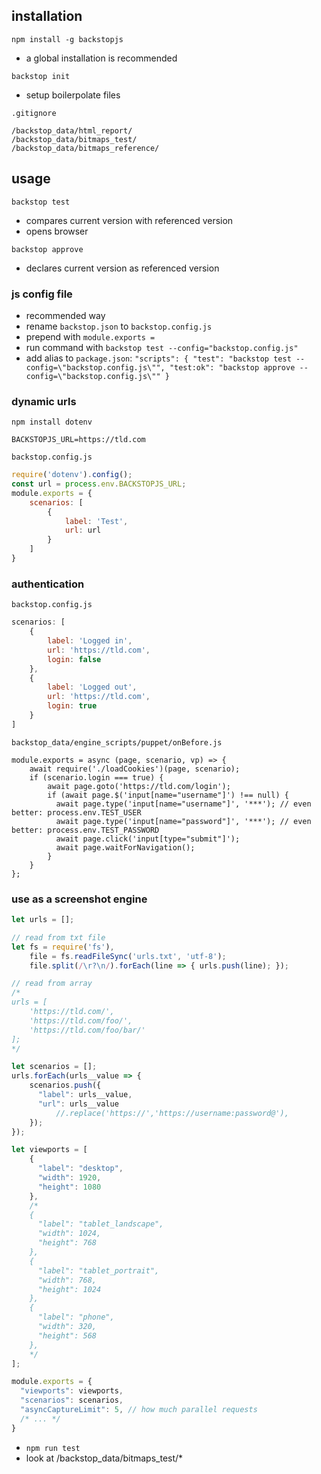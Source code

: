 ## installation

`npm install -g backstopjs`

- a global installation is recommended

`backstop init`

- setup boilerpolate files

`.gitignore`

```
/backstop_data/html_report/
/backstop_data/bitmaps_test/
/backstop_data/bitmaps_reference/
```

## usage

`backstop test`

- compares current version with referenced version
- opens browser

`backstop approve`

- declares current version as referenced version

### js config file

- recommended way
- rename `backstop.json` to `backstop.config.js`
- prepend with `module.exports = `
- run command with `backstop test --config="backstop.config.js"`
- add alias to `package.json`: `"scripts": { "test": "backstop test --config=\"backstop.config.js\"", "test:ok": "backstop approve --config=\"backstop.config.js\"" }`

### dynamic urls

`npm install dotenv`

```.env
BACKSTOPJS_URL=https://tld.com
```

`backstop.config.js`

```js
require('dotenv').config();
const url = process.env.BACKSTOPJS_URL;
module.exports = {
    scenarios: [
        {
            label: 'Test',
            url: url
        }
    ]
}
```

### authentication

`backstop.config.js`

```js
scenarios: [
    {
        label: 'Logged in',
        url: 'https://tld.com',
        login: false
    },
    {
        label: 'Logged out',
        url: 'https://tld.com',
        login: true
    }
]
```

`backstop_data/engine_scripts/puppet/onBefore.js`

```
module.exports = async (page, scenario, vp) => {
    await require('./loadCookies')(page, scenario);
    if (scenario.login === true) {
        await page.goto('https://tld.com/login');
        if (await page.$('input[name="username"]') !== null) {
          await page.type('input[name="username"]', '***'); // even better: process.env.TEST_USER
          await page.type('input[name="password"]', '***'); // even better: process.env.TEST_PASSWORD
          await page.click('input[type="submit"]');
          await page.waitForNavigation();
        }
    }
};
```

### use as a screenshot engine

```js
let urls = [];

// read from txt file
let fs = require('fs'),
    file = fs.readFileSync('urls.txt', 'utf-8');
    file.split(/\r?\n/).forEach(line => { urls.push(line); });

// read from array
/*
urls = [
    'https://tld.com/',
    'https://tld.com/foo/',
    'https://tld.com/foo/bar/'
];
*/

let scenarios = [];
urls.forEach(urls__value => {
    scenarios.push({
      "label": urls__value,
      "url": urls__value
          //.replace('https://','https://username:password@'),
    });
});

let viewports = [
    {
      "label": "desktop",
      "width": 1920,
      "height": 1080
    },
    /*
    {
      "label": "tablet_landscape",
      "width": 1024,
      "height": 768
    },
    {
      "label": "tablet_portrait",
      "width": 768,
      "height": 1024
    },
    {
      "label": "phone",
      "width": 320,
      "height": 568
    },
    */
];

module.exports = {
  "viewports": viewports,
  "scenarios": scenarios,
  "asyncCaptureLimit": 5, // how much parallel requests
  /* ... */
}
```

- `npm run test`
- look at /backstop_data/bitmaps_test/*